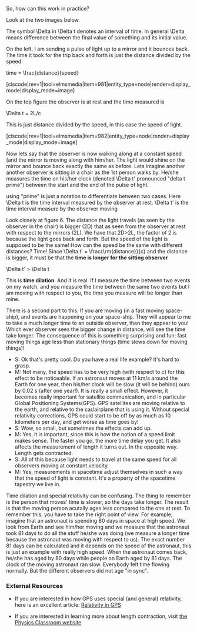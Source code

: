 So, how can this work in practice?
 
Look at the two images below.

<lrndesign-sidenote label="Instructor Note" icon="bookmark" bg-color="#c2e5f2">The symbol <lrn-math>\Delta</lrn-math> in <lrn-math>\Delta t</lrn-math> denotes an interval of time. In general <lrn-math>\Delta </lrn-math> means difference between the final value of something and its initial value.</lrndesign-sidenote>

On the left, I am sending a pulse of light up to a mirror and it bounces back. The time it took for the trip back and forth is just the distance divided by the speed

<lrn-math>time = \frac{distance}{speed}</lrn-math>

[ciscode|rev=1|tool=elmsmedia|item=981|entity_type=node|render=display_mode|display_mode=image]

On the top figure the observer is at rest and the time measured is

<lrn-math>\Delta t = 2L/c</lrn-math>

This is just distance divided by the speed, in this case the speed of light.

[ciscode|rev=1|tool=elmsmedia|item=982|entity_type=node|render=display_mode|display_mode=image]

Now lets say that the observer is now walking along at a constant speed (and the mirror is moving along with him/her. The light would shine on the mirror and bounce back exactly the same as before. Lets imagine another another observer is sitting in a chair as the 1st person walks by. He/she measures the time on his/her clock (denoted <lrn-math>\Delta t'</lrn-math> pronounced "delta t prime") between the start and the end of the pulse of light.

<lrndesign-sidenote label="Instructor Note" icon="bookmark" bg-color="#c2e5f2">using "prime" is just a notation to differentiate between two cases. Here <lrn-math>\Delta t</lrn-math> is the time interval measured by the observer at rest.  <lrn-math>\Delta t'</lrn-math> is the time interval measure by the observer moving</lrndesign-sidenote>

Look closely at figure 6. The distance the light travels  (as seen by the observer in the chair) is bigger (2D) that as seen from the observer at rest with respect to the mirrors (2L). We have that <lrn-math>2D>2L</lrn-math>, the factor of 2 is because the light goes back and forth. But the speed of the light is supposed to be the same! How can the speed be the same with different distances? Time! Since <lrn-math>\Delta t' = \frac{\rm{distance}}{c}</lrn-math> and the distance is bigger, it must be that the <b> time is longer for the sitting observer</b>

<lrn-math>\Delta t' > \Delta t </lrn-math>

This is **time dilation**. And it is real. If I measure the time between two events on my watch, and you measure the time between the same two events but I am moving with respect to you, the time you measure will be longer than mine. 


There is a second part to this. If you are moving (in a fast moving space-ship), and events are happening on your space-ship. They will appear to me to take a much longer time to an outside observer, than they appear to you! Which ever observer sees the bigger change in distance, will see the time take longer. The consequence of this is something surprising and fun: fast moving things age less than stationary things (time slows down for moving things)!

- S: Ok that's pretty cool. Do you have a real life example? It's hard to grasp.
- M: Not many, the speed has to be very high (with respect to c) for this effect to be noticeable. If an astronaut moves at 11 km/s around the Earth for one year, then his/her clock will be slow (it will be behind) ours by 0.02 s (after one year!). It is really a small effect. However, it becomes really important for satellite communication, and in particular Global Positioning Systems(GPS). GPS satellites are moving relative to the earth, and relative to the car/airplane that is using it. Without special relativity corrections, GPS could start to be off by as much as 10 kilometers per day, and get worse as time goes by!
- S: Wow, so small, but sometimes the effects can add up.
- M: Yes, it is important, since this is how the notion of a speed limit makes sense. The faster you go, the more time delay you get. It also affects the measurement of length it turns out. In the opposite way. Length gets contracted.
- S: All of this because light needs to travel at the same speed for all observers moving at constant velocity.
- M: Yes, measurements in spacetime adjust themselves in such a way that the speed of light is constant. It's a property of the spacetime tapestry we live in.

<lrndesign-sidenote label="Instructor Note" icon="bookmark" bg-color="#c2e5f2">Time dilation and special relativity can be confusing. The thing to remember is the person that moves' time is slower, so the days take longer. The result is that the moving person acutally ages less compared to the one at rest. To remember this, you have to take the right point of view. For example, imagine that an astronaut is spending 80 days in space at high speed. We look from Earth and see him/her moving and we measure that the astronaut took 81 days to do all the stuff he/she was doing (we measure a longer time because the astronaut was moving with respect to us). The exact number 81 days can be calculated and it depends on the speed of the astronaut, this is just an example with really high speed. When the astronaut comes back, he/she has aged by 80 days while people on Earth aged by 81 days. The clock of the moving astronaut ran slow. Everybody felt time flowing normally. But the different observers did not age "in sync".</lrndesign-sidenote>


### External Resources
- If you are interested in how GPS uses special (and general) relativity, here is an excellent article: <a href="http://www.astronomy.ohio-state.edu/~pogge/Ast162/Unit5/gps.html"> Relativity in GPS </a>

- If you are interested in learning more about length contraction, visit <a href="http://www.physicsclassroom.com/mmedia/specrel/lc.cfm" target="_blank">the Physics Classroom website</a>
